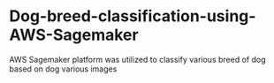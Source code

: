 # Dog-breed-classification-using-AWS-Sagemaker
AWS Sagemaker platform was utilized to classify various breed of dog based on dog various images 
